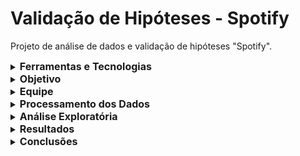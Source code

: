 # Validação de Hipóteses - Spotify
Projeto de análise de dados e validação de hipóteses "Spotify".

  <details>
  <summary><strong style="font-size: 16px;">Ferramentas e Tecnologias</strong></summary>
   
  - BigQuery (Google Colab)
  - SQL
  - Power BI
  - Python
  - Trello para gestão das etapas do projeto
  - SMART para gerenciamento de metas
 
  </details>
  
  <details>
  <summary><strong style="font-size: 16px;">Objetivo</strong></summary>
    
  Validar, por meio da análise de dados do Spotify, um conjunto de hipóteses levantadas por uma gravadora sobre os fatores que influenciam o sucesso de uma música, definido pelo número de streams. O intuito da análise é oferecer insights estratégicos que permitam à gravadora e ao novo artista tomar decisões informadas, aumentando as chances de sucesso do lançamento no mercado musical global.
  
  As hipóteses testadas foram:
  
- **Hipótese 1:** Músicas com BPM (Batidas Por Minuto) mais altos fazem mais sucesso em termos de número de streams no Spotify.
- **Hipótese 2:** As músicas mais populares no ranking do Spotify também possuem um comportamento semelhante em outras plataformas, como a Deezer.
- **Hipótese 3:** A presença de uma música em um maior número de playlists está correlacionada com um maior número de streams.
- **Hipótese 4:** Artistas com um maior número de músicas no Spotify têm mais streams.
- **Hipótese 5:** As características da música influenciam o sucesso em termos de número de streams no Spotify.
 </details>

 <details>
 <summary><strong style="font-size: 16px;">Equipe</strong></summary>
   
  - Cassia Silva
  - Vanessa Santana do Amaral
  
   </details>
  
  <details>
  <summary><strong style="font-size: 16px;">Processamento dos Dados</strong></summary>
  
  ### Importação da base de dados
  
  A primeira etapa consistiu na importação das bases de dados no ambiente do Google Cloud “BigQuery”. Foi criado um projeto chamado “validacaohipotesesprojeto02” e, dentro dele, o dataset “spotify”. Nele, foram carregadas as tabelas em formato CSV: “competition”, “technical_info” e “track_spotify”.

  ### Dados nulos
  
 Utilizou-se comandos SQL como SELECT, COUNT, WHERE e IS NULL para identificar e tratar valores nulos das três tabelas. A variável “in_shazam_charts” continha 50 nulos, substituídos por “0”, enquanto os 95 valores nulos da variável “key” foram ignorados por não serem utilizados na análise final.

### Dados duplicados

 Com os comandos SQL COUNT, GROUP BY e HAVING, identificaram-se quatro artistas com músicas duplicadas na tabela “track_spotify”. Nesses casos, foi utilizada a média das variáveis repetidas para garantir equilíbrio nas análises.

### Tratamento de dados fora do escopo de análise e discrepantes em variáveis categóricas e numéricas

As variáveis “key” e “mode” da tabela “technical_info” foram removidas com o uso de SELECT e EXCEPT, pois entende-se que não seriam relevantes para a análise.

A padronização de nomes foi feita com REGEXP_REPLACE e LIKE. 

Também foi identificado e excluído um track_id com características fora do padrão e informações insuficientes, por não atender aos critérios mínimos de análise.

No caso das variáveis numéricas, utilizou-se os comandos MAX, MIN, AVG e GROUP BY para identificar valores discrepantes. Durante esse processo, foi identificado um track_id com erro evidente no campo “streams”. Para esse caso específico, foi atribuído um novo valor com base na média geral de streams, preservando as demais informações dos dados.

###  Alteração do tipo de dados

 A variável “streams” foi convertida de string para variação númerica com a função SAFE_CAST.

###  Criação de novas variáveis

Foram criadas duas novas variáveis:
- "_release_date_": obtida pela junção de “released_year”, “released_month” e “released_day” com uso de CONCAT, CAST e DATE.
- "_total_playlists_": soma do número de playlists em que a música aparece (Spotify, Deezer, Apple Music) com SUM, LEFT JOIN e GROUP BY.

###  União das tabelas e construção de tabelas auxiliares

Após a conclusão das etapas de limpeza em cada uma das tabelas, foram criadas três novas views denominadas “competition_nova”, “technical_info_nova” e “track_spotify_nova”. Em seguida, foi realizada a criação da tabela “base_unificada” por meio dos comandos CREATE OR REPLACE TABLE e LEFT JOIN, consolidando as informações de todas as fontes em uma estrutura única e integrada para análise.

Embora não tenha sido utilizada diretamente na análise final, foi criada uma tabela auxiliar chamada “total_artista”, a partir do uso da função WITH e do comando LEFT JOIN. Essa tabela teve como objetivo contabilizar a quantidade de músicas por artista solo, sendo útil como apoio para verificações e testes intermediários durante o desenvolvimento do projeto.

</details>

<details>
 <summary><strong style="font-size: 16px;">Análise Exploratória</strong></summary>

###  Comportamento e visualização dos dados

Após a importação da tabela “base_unificada” no Power BI, foram realizadas análises iniciais com o objetivo de explorar o comportamento das variáveis. Primeiramente, agrupou-se a quantidade de streams por artista e o total de músicas por ano de lançamento, permitindo a criação de gráficos de barras e de linhas para facilitar a visualização dessas variáveis categóricas ao longo do tempo.
Além disso, por meio das funcionalidades do Power BI, foram calculadas medidas de tendência central — média e mediana — para as variáveis “presença em playlists” e “streams”, oferecendo uma compreensão inicial sobre a distribuição desses dados.
Complementando a análise, utilizou-se Python para gerar histogramas, possibilitando uma visualização clara da distribuição das variáveis mencionadas. 

###  Cálculo de quartis, percentis e correlação entre variáveis

Após a análise visual inicial, foi realizada a etapa de cálculo dos quartis e percentis das variáveis numéricas. Utilizamos as funções PERCENTILE_CONT, COALESCE, CASE WHEN e CROSS JOIN para criar variáveis categorizadas a partir desses valores, permitindo uma análise mais detalhada dos dados.
Com isso, foi possível classificar as faixas em diferentes categorias. Por exemplo, para a variável “bpm”, foram definidos como "muito lento" (1º quartil), "lento" (2º quartil), "rápido" (3º quartil) e "muito rápido" (4º quartil).

Esse mesmo processo foi aplicado a todas as variáveis de características da música. Além disso, foi criada uma variável de popularidade, baseada na quantidade de vezes que a música foi adicionada a playlists, com o objetivo de explorar sua relação com o número de streams.

###  Teste de correlação e validação das hipóteses

Com base nas variáveis criadas e categorizadas, realizamos a validação das hipóteses por meio do cálculo da correlação de Pearson, utilizando a função SELECT CORR para verificar a existência de relações lineares entre as variáveis numéricas.

Complementando essa análise, no Power BI, foram desenvolvidos gráficos de dispersão para ilustrar visualmente as correlações identificadas. Essa abordagem permitiu observar tendências e padrões, além de reforçar ou refutar as hipóteses inicialmente levantadas sobre o comportamento das variáveis, como o impacto da presença em playlists sobre o número de streams, entre outras relações analisadas.

Além disso, no Power BI, criamos gráficos simples e intuitivos, visuais e scorecards, para representar de forma clara os dados gerais do negócio. Também foram adicionados filtros, permitindo as análises de maneira dinâmica.
</details>

<details>
<summary><strong style="font-size: 16px;">Resultados</strong></summary>

  Com base nas análises e validações de correlação, as hipóteses foram definidas da seguinte maneira:

- **_Hipótese 1_ - Relação entre BPM e Streams:** A hipótese inicial de que músicas com BPM (batidas por minuto) mais elevadas estariam associadas a um maior número de streams não foi confirmada pela análise. O teste de correlação apontou um valor de 0,0023, evidenciando uma correlação extremamente fraca entre as variáveis "BPM" e "streams", o que indica que a velocidade da música, por si só, não influencia significativamente a quantidade de reproduções.
  
- **_Hipótese 2_ - Popularidade no Spotify e Outras Plataformas:** A hipótese inicial de que as músicas mais populares no ranking do Spotify também apresentam bom desempenho nas plataformas Deezer e Apple foi confirmada pelos testes realizados. As análises de correlação indicaram valores de 0.7092 entre Spotify e Apple, e 0.8264 entre Spotify e Deezer, demonstrando uma correlação positiva entre essas plataformas. Esses resultados sugerem que o sucesso de uma faixa no Spotify tende a se refletir também em outras plataformas, validando a hipótese proposta.

- **_Hipótese 3_ - Presença em Playlists e Streams:** A hipótese de que a presença de uma música em um maior número de playlists está associada a um aumento no número de streams foi confirmada pelas análises realizadas. A correlação identificada foi de 0.7832, o que indica uma relação positiva e significativa entre essas variáveis. Esse resultado reforça a importância das playlists como um dos principais impulsionadores do sucesso das músicas nas plataformas de streaming, validando a hipótese proposta.
 
- **_Hipótese 4_ - Número de Músicas de um Artista e Streams:** Os resultados indicaram uma correlação positiva entre o número de músicas disponíveis de um artista no Spotify e o total de streams acumulados, com um coeficiente de 0.7786. Isso demonstra que, em média, quanto maior o número de faixas lançadas, maior tende a ser a quantidade de streams, validando a hipótese de que um catálogo mais extenso contribui para o aumento da popularidade do artista na plataforma.

- **_Hipótese 5_ - Características da Música e Streams:** A última hipótese buscava verificar se as características das músicas influenciam significativamente o sucesso em termos de número de streams. No entanto, os testes de correlação mostraram que todas as variáveis analisadas apresentaram correlação negativa com a quantidade de streams. Diante disso, concluiu-se que essas características não exercem impacto relevante sobre o desempenho das faixas, especialmente quando comparadas a outros fatores analisados. Assim, a hipótese foi refutada.

</details>

<details>
<summary><strong style="font-size: 16px;">Conclusões</strong></summary>

Os resultados da análise evidenciam uma relação expressiva entre a inclusão de músicas em playlists e o aumento no número de streams, ressaltando a relevância de estratégias voltadas à inserção das faixas em listas de reprodução nas principais plataformas de streaming.

Diante disso, é interessante que a gravadora direcione seus esforços para garantir a presença das músicas do novo artista em playlists relevantes, visto que essa ação contribui diretamente para ampliar seu alcance e visibilidade. Em paralelo, fomentar a criação de um catálogo musical diversificado pode aumentar as chances de múltiplas faixas se destacarem, ampliando a exposição do artista e facilitando sua entrada em playlists populares.

Outro ponto relevante identificado foi a correlação positiva entre o bom desempenho das músicas no Spotify e seu sucesso em outras plataformas, como Deezer e Apple Music. Isso indica que ações eficazes aplicadas em uma plataforma podem ser replicadas com êxito em outras, promovendo maior abrangência e presença digital. 
Ao colocar essas recomendações em prática, com base nos dados analisados, a gravadora terá melhores condições de impulsionar a trajetória do novo artista no competitivo cenário do streaming musical.


</details>

